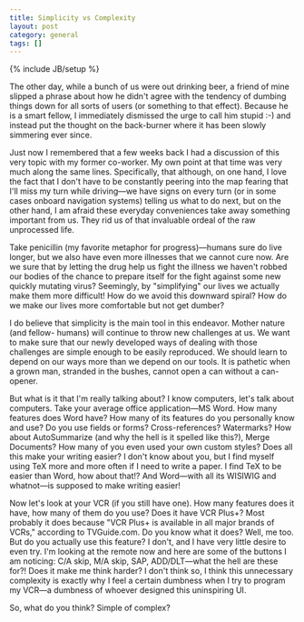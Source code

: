 ```yaml
---
title: Simplicity vs Complexity
layout: post
category: general
tags: []
---
```

{% include JB/setup %}

The other day, while a bunch of us were out drinking beer, a friend of
mine slipped a phrase about how he didn't agree with the tendency of
dumbing things down for all sorts of users (or something to that
effect). Because he is a smart fellow, I immediately dismissed the urge
to call him stupid :-) and instead put the thought on the back-burner
where it has been slowly simmering ever since.

Just now I remembered that a few weeks back I had a discussion of this
very topic with my former co-worker. My own point at that time was very
much along the same lines. Specifically, that although, on one hand, I
love the fact that I don't have to be constantly peering into the map
fearing that I'll miss my turn while driving—we have signs on every turn
(or in some cases onboard navigation systems) telling us what to do
next, but on the other hand, I am afraid these everyday conveniences
take away something important from us. They rid us of that invaluable
ordeal of the raw unprocessed life.

Take penicillin (my favorite metaphor for progress)—humans sure do live
longer, but we also have even more illnesses that we cannot cure now.
Are we sure that by letting the drug help us fight the illness we
haven't robbed our bodies of the chance to prepare itself for the fight
against some new quickly mutating virus? Seemingly, by "simplifying" our
lives we actually make them more difficult! How do we avoid this
downward spiral? How do we make our lives more comfortable but not get
dumber?

I do believe that simplicity is the main tool in this endeavor. Mother
nature (and fellow- humans) will continue to throw new challenges at us.
We want to make sure that our newly developed ways of dealing with those
challenges are simple enough to be easily reproduced. We should learn to
depend on our ways more than we depend on our tools. It is pathetic when
a grown man, stranded in the bushes, cannot open a can without a
can-opener.

But what is it that I'm really talking about? I know computers, let's
talk about computers. Take your average office application—MS Word. How
many features does Word have? How many of its features do you personally
know and use? Do you use fields or forms? Cross-references? Watermarks?
How about AutoSummarize (and why the hell is it spelled like this?),
Merge Documents? How many of you even used your own custom styles? Does
all this make your writing easier? I don't know about you, but I find
myself using TeX more and more often if I need to write a paper. I find
TeX to be easier than Word, how about that!? And Word—with all its
WISIWIG and whatnot—is supposed to make writing easier!

Now let's look at your VCR (if you still have one). How many features
does it have, how many of them do you use? Does it have VCR Plus+? Most
probably it does because "VCR Plus+ is available in all major brands of
VCRs," according to TVGuide.com. Do you know what it does? Well, me too.
But do you actually use this feature? I don't, and I have very little
desire to even try. I'm looking at the remote now and here are some of
the buttons I am noticing: C/A skip, M/A skip, SAP, ADD/DLT—what the
hell are these for?! Does it make me think harder? I don't think so, I
think this unnecessary complexity is exactly why I feel a certain
dumbness when I try to program my VCR—a dumbness of whoever designed
this uninspiring UI.

So, what do you think? Simple of complex?

